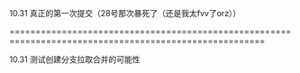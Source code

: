 10.31
真正的第一次提交（28号那次暴死了（还是我太fvv了orz））

=======================================================================================================

10.31
测试创建分支拉取合并的可能性
